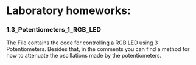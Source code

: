 # Laboratory homeworks:
### 1.3_Potentiometers_1_RGB_LED
The File contains the code for controlling a RGB LED using 3 Potentiometers. Besides that, in the comments you can find a method for how to attenuate the oscillations made by the potentiometers.
